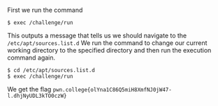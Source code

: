 First we run the command
```
$ exec /challenge/run
```

This outputs a message that tells us we should navigate to the `/etc/apt/sources.list.d`
We run the command to change our current working directory to the specified directory and then run the execution command again.
```
$ cd /etc/apt/sources.list.d
$ exec /challenge/run
```

We get the flag `pwn.college{olYna1C86Q5miH8XmfNJ0jW47-l.dhjNyUDL3kTO0czW}`